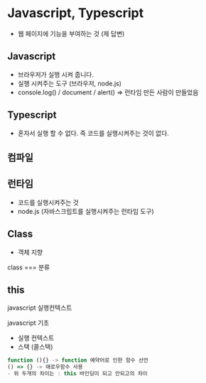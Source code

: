 # Javascript, Typescript

- 웹 페이지에 기능을 부여하는 것 (제 답변)

## Javascript

- 브라우저가 실행 시켜 줍니다.
- 실행 시켜주는 도구 (브라우저, node.js)
- console.log() / document / alert() => 런타임 만든 사람이 만들었음

## Typescript

- 혼자서 실행 할 수 없다.
    즉 코드를 실행시켜주는 것이 없다.

## 컴파일

## 런타임
- 코드를 실행시켜주는 것
- node.js (자바스크립트를 실행시켜주는 런타임 도구)

## Class

- 객체 지향

class === 분류

## this

javascript 실행컨텍스트

javascript 기초
- 실행 컨텍스트
- 스택 (콜스택)

```js
function (){} -> function 예약어로 인한 함수 선언
() => {} -> 애로우함수 사용
- 위 두개의 차이는 : this 바인딩이 되고 안되고의 차이
```